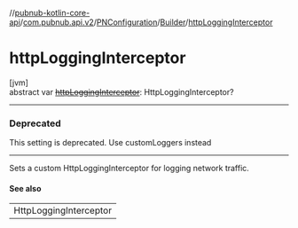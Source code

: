 //[pubnub-kotlin-core-api](../../../../index.md)/[com.pubnub.api.v2](../../index.md)/[PNConfiguration](../index.md)/[Builder](index.md)/[httpLoggingInterceptor](http-logging-interceptor.md)

# httpLoggingInterceptor

[jvm]\
abstract var [~~httpLoggingInterceptor~~](http-logging-interceptor.md): HttpLoggingInterceptor?

---

### Deprecated

This setting is deprecated. Use customLoggers instead

---

Sets a custom HttpLoggingInterceptor for logging network traffic.

#### See also

| |
|---|
| HttpLoggingInterceptor |
